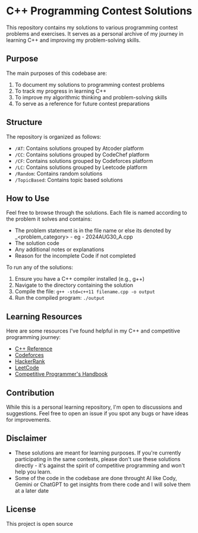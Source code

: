 # C++ Programming Contest Solutions

This repository contains my solutions to various programming contest problems and exercises. It serves as a personal archive of my journey in learning C++ and improving my problem-solving skills.

## Purpose

The main purposes of this codebase are:

1. To document my solutions to programming contest problems
2. To track my progress in learning C++
3. To improve my algorithmic thinking and problem-solving skills
4. To serve as a reference for future contest preparations

## Structure

The repository is organized as follows:

- `/AT`: Contains solutions grouped by Atcoder platform
- `/CC`: Contains solutions grouped by CodeChef platform
- `/CF`: Contains solutions grouped by Codeforces platform
- `/LC`: Contains solutions grouped by Leetcode platform
- `/Random`: Contains random solutions
- `/TopicBased`: Contains topic based solutions 

## How to Use

Feel free to browse through the solutions. Each file is named according to the problem it solves and contains:

- The problem statement is in the file name or else its denoted by <date>_<problem_category> - eg - 2024AUG30_A.cpp
- The solution code
- Any additional notes or explanations
- Reason for the incomplete Code if not completed

To run any of the solutions:

1. Ensure you have a C++ compiler installed (e.g., g++)
2. Navigate to the directory containing the solution
3. Compile the file: `g++ -std=c++11 filename.cpp -o output`
4. Run the compiled program: `./output`

## Learning Resources

Here are some resources I've found helpful in my C++ and competitive programming journey:

- [C++ Reference](https://en.cppreference.com/)
- [Codeforces](https://codeforces.com/)
- [HackerRank](https://www.hackerrank.com/)
- [LeetCode](https://leetcode.com/)
- [Competitive Programmer's Handbook](https://cses.fi/book/book.pdf)

## Contribution

While this is a personal learning repository, I'm open to discussions and suggestions. Feel free to open an issue if you spot any bugs or have ideas for improvements.

## Disclaimer

- These solutions are meant for learning purposes. If you're currently participating in the same contests, please don't use these solutions directly - it's against the spirit of competitive programming and won't help you learn.
- Some of the code in the codebase are done throught AI like Cody, Gemini or ChatGPT to get insights from there code and I will solve them at a later date

## License

This project is open source
